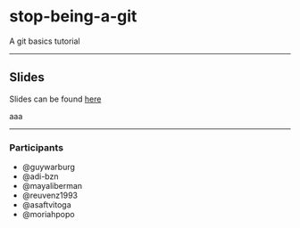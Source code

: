 # stop-being-a-git

A git basics tutorial

___

## Slides

Slides can be found [here](https://slides.com/guywarburg/stop-being-a-git)

aaa
___
### Participants

* @guywarburg
* @adi-bzn
* @mayaliberman
* @reuvenz1993
* @asaftvitoga
* @moriahpopo
